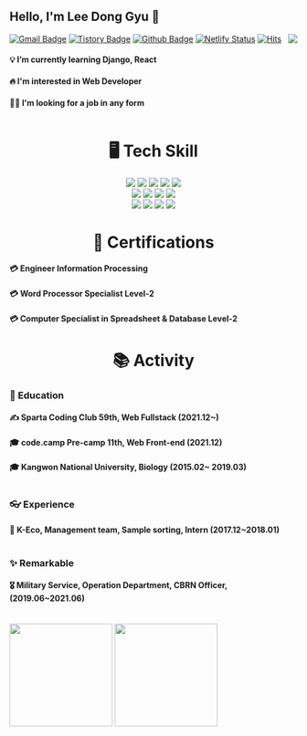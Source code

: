 ## Hello, I'm Lee Dong Gyu 👋<br>

[![Gmail Badge](https://img.shields.io/badge/Gmail-D14836?style=flat&logo=Gmail&logoColor=white)](mailto:tenenger7125@gmail.com)
[![Tistory Badge](https://img.shields.io/badge/Tistory-FF8800?style=flat&logoColor=white)](https://2mojurmoyang.tistory.com/)
[![Github Badge](https://img.shields.io/badge/Github-181717?style=flat&logo=Github&Color=white)](https://github.com/tenenger/)
[![Netlify Status](https://api.netlify.com/api/v1/badges/56974520-275d-4298-9ce2-0d5cc278db57/deploy-status)](https://ldg-portfolio.netlify.app)
[![Hits](https://hits.seeyoufarm.com/api/count/incr/badge.svg?url=https%3A%2F%2Fgithub.com%2Ftenenger&count_bg=%23000000&title_bg=%23000000&icon=&icon_color=%23E7E7E7&title=%EB%B0%A9%EB%AC%B8%EC%9E%90+%EC%88%98&edge_flat=false)](https://hits.seeyoufarm.com)
<img align='right' src="http://mazassumnida.wtf/api/v2/generate_badge?boj=tenenger">

#### 💡 I’m currently learning Django, React <br>
#### 🔥 I'm interested in Web Developer<br>
#### 👨‍💻 I'm looking for a job in any form<br><br>

<!--내가 보유한 스킬목록-->
<div align=center><h1>🖥️ Tech Skill</h1></div>
<div align=center> 
  <img src="https://img.shields.io/badge/html5-E34F26?style=for-the-badge&logo=html5&logoColor=white"> 
  <img src="https://img.shields.io/badge/css-1572B6?style=for-the-badge&logo=css3&logoColor=white"> 
  <img src="https://img.shields.io/badge/javascript-F7DF1E?style=for-the-badge&logo=javascript&logoColor=black">
  <img src="https://img.shields.io/badge/jquery-0769AD?style=for-the-badge&logo=jquery&logoColor=white">
  <img src="https://img.shields.io/badge/bootstrap-7952B3?style=for-the-badge&logo=bootstrap&logoColor=white"><br>
  <img src="https://img.shields.io/badge/python-3776AB?style=for-the-badge&logo=python&logoColor=white"> 
  <img src="https://img.shields.io/badge/mongoDB-47A248?style=for-the-badge&logo=MongoDB&logoColor=white">
  <img src="https://img.shields.io/badge/flask-000000?style=for-the-badge&logo=flask&logoColor=white">
  <img src="https://img.shields.io/badge/Django-092E20?style=for-the-badge&logo=django&logoColor=white"><br>
  <img src="https://img.shields.io/badge/github-181717?style=for-the-badge&logo=github&logoColor=white">
  <img src="https://img.shields.io/badge/amazonaws-232F3E?style=for-the-badge&logo=amazonaws&logoColor=white">
  <img src="https://img.shields.io/badge/Netlify-00C7B7?style=for-the-badge&logo=netlify&logoColor=white">
  <img src="https://img.shields.io/badge/Slack-4A154B?style=for-the-badge&logo=slack&logoColor=white">

  <br>
</div>
<!--내가 보유한 스킬목록-->
<div align=center><h1>📃 Certifications</h1></div>

#### 💳 Engineer Information Processing<br>
#### 💳 Word Processor Specialist Level-2<br>
#### 💳 Computer Specialist in Spreadsheet & Database  Level-2<br>

<div align=center><h1>📚 Activity</h1></div>
</div>



### 🏫 Education <br>
#### ✍️ Sparta Coding Club 59th, Web Fullstack (2021.12~)<br>
#### 🎓 code.camp Pre-camp 11th, Web Front-end (2021.12)<br>
#### 🎓 Kangwon National University, Biology (2015.02~ 2019.03) <br><br>
### 👓 Experience <br>
#### 🐞 K-Eco, Management team, Sample sorting, Intern (2017.12~2018.01) <br><br>

### ✨ Remarkable <br>
#### 🎖️ Military Service, Operation Department, CBRN Officer, (2019.06~2021.06)<br><br>

<p align="left">
<img height="180em" src="https://github-readme-stats.vercel.app/api?username=tenenger&show_icons=true&include_all_commits=true&custom_title=GitHub%20Stats" align = "center"/>
<img height="180em" src="https://github-readme-stats.vercel.app/api/top-langs/?username=tenenger&layout=compact&langs_count=8" align = "center"/>
</p>

<!--
**tenenger/tenenger** is a ✨ _special_ ✨ repository because its `README.md` (this file) appears on your GitHub profile.

<img align='right' src="https://github-readme-stats.vercel.app/api?username=tenenger" height="165">

Here are some ideas to get you started:

- 🔭 I’m currently working on ...
- 🌱 I’m currently learning ...
- 👯 I’m looking to collaborate on ...
- 🤔 I’m looking for help with ...
- 💬 Ask me about ...
- 📫 How to reach me: ...
- 😄 Pronouns: ...
- ⚡ Fun fact: ...
<img src="https://img.shields.io/badge/github-181717?style=flat&logo=github&logoColor=white">
-->
